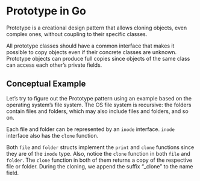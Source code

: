 # Prototype in Go
Prototype is a creational design pattern that allows cloning objects, even complex ones, without coupling to their specific classes.

All prototype classes should have a common interface that makes it possible to copy objects even if their concrete classes are unknown. Prototype objects can produce full copies since objects of the same class can access each other’s private fields.

## Conceptual Example
Let’s try to figure out the Prototype pattern using an example based on the operating system’s file system. The OS file system is recursive: the folders contain files and folders, which may also include files and folders, and so on.

Each file and folder can be represented by an `inode` interface. `inode` interface also has the `clone` function.

Both `file` and `folder` structs implement the `print` and `clone` functions since they are of the `inode` type. Also, notice the `clone` function in both `file` and `folder`. The `clone` function in both of them returns a copy of the respective file or folder. During the cloning, we append the suffix “_clone” to the name field.